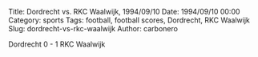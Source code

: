 Title: Dordrecht vs. RKC Waalwijk, 1994/09/10
Date: 1994/09/10 00:00
Category: sports
Tags: football, football scores, Dordrecht, RKC Waalwijk
Slug: dordrecht-vs-rkc-waalwijk
Author: carbonero


Dordrecht 0 - 1 RKC Waalwijk
